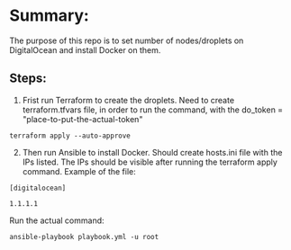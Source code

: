 # Summary: 
The purpose of this repo is to set number of nodes/droplets
on DigitalOcean and install Docker on them.

## Steps:
1. Frist run Terraform to create the droplets. 
Need to create terraform.tfvars file, in order to run the command, with the 
do_token = "place-to-put-the-actual-token"

`terraform apply --auto-approve`

2. Then run Ansible to install Docker. 
Should create hosts.ini file
with the IPs listed. The IPs should be visible after running the 
terraform apply command. Example of the file:

`[digitalocean]`

`1.1.1.1`


Run the actual command:

`ansible-playbook playbook.yml -u root`
